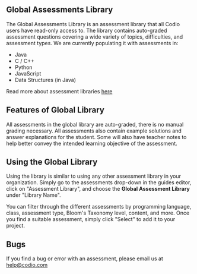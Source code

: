 ## Global Assessments Library

The Global Assessments Library is an assessment library that all Codio users have read-only access to. The library contains auto-graded assessment questions covering a wide variety of topics, difficulties, and assessment types. We are currently populating it with assessments in:

- Java
- C / C++
- Python
- JavaScript
- Data Structures (in Java)

Read more about assessment libraries [here](https://codio.com/docs/content/authoring/assessments/assessments-library)

## Features of Global Library

All assessments in the global library are auto-graded, there is no manual grading necessary. All assessments also contain example solutions and answer explanations for the student. Some will also have teacher notes to help better convey the intended learning objective of the assessment.

## Using the Global Library

Using the library is similar to using any other assessment library in your organization. Simply go to the assessments drop-down in the guides editor, click on "Assessment Library", and choose the **Global Assessment Library** under "Library Name".

You can filter through the different assessments by programming language, class, assessment type, Bloom's Taxonomy level, content, and more. Once you find a suitable assessment, simply click "Select" to add it to your project.

## Bugs

If you find a bug or error with an assessment, please email us at help@codio.com